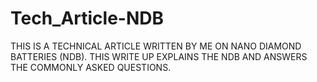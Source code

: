 # Tech_Article-NDB
THIS IS A TECHNICAL ARTICLE WRITTEN BY ME ON NANO DIAMOND BATTERIES (NDB). THIS WRITE UP EXPLAINS THE NDB AND ANSWERS THE COMMONLY ASKED QUESTIONS.

